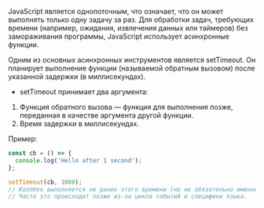 JavaScript является однопоточным, что означает, что он может выполнять только одну задачу за раз.
Для обработки задач, требующих времени (например, ожидания, извлечения данных или таймеров) без замораживания программы, JavaScript использует асинхронные функции.

Одним из основных асинхронных инструментов является setTimeout. Он планирует выполнение функции (называемой обратным вызовом) после указанной задержки (в миллисекундах).

- setTimeout принимает два аргумента:
1. Функция обратного вызова — функция для выполнения позже, переданная в качестве аргумента другой функции. 
2. Время задержки в миллисекундах.

Пример:

```js
const cb = () => {
  console.log('Hello after 1 second');
};

setTimeout(cb, 1000);
// Коллбек выполняется не ранее этого времени (но не обязательно именно в этот момент).
// Часто это происходит позже из-за цикла событий и специфики языка.
```